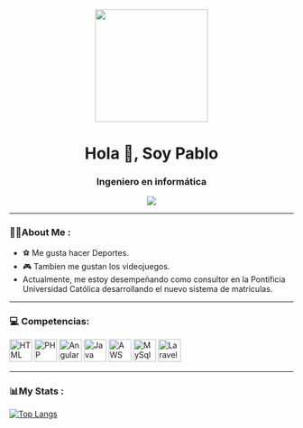 <div id="header" align="center">
  <img src="https://media.giphy.com/media/zOvBKUUEERdNm/giphy.gif" width="200"/>
  <h1>Hola 👋, Soy Pablo</h1>
  <h3 align="center">Ingeniero en informática</h3>
</div>
<div id="badges" align="center">
  <a href="https://www.linkedin.com/in/pablo-bastian-reyes-canihuan/">
    <img src="https://img.shields.io/badge/Linkedin-blue"/>
  </a>
</div>

---

### 👨‍💻About Me :
- ⚽ Me gusta hacer Deportes.
- 🎮 Tambien me gustan los videojuegos.
- Actualmente, me estoy desempeñando como consultor en la Pontificia Universidad Católica desarrollando el nuevo sistema de matriculas.
---

<div align="left">
  <h3>💻 Competencias: </h3>
  <img src="https://cdn1.iconfinder.com/data/icons/logotypes/32/badge-html-5-512.png" title="HTML5" alt="HTML" width="40" height="40"/>
  <img src="https://cdn4.iconfinder.com/data/icons/logos-3/568/php-logo-512.png" title="PHP" alt="PHP" width="40" height="40"/>
  <img src="https://cdn4.iconfinder.com/data/icons/logos-and-brands/512/21_Angular_logo_logos-256.png" title="Angular" alt="Angular"         width="40" height="40"/>
  <img src="https://cdn4.iconfinder.com/data/icons/logos-and-brands/512/181_Java_logo_logos-256.png" title="Java" alt="Java" width="40"       height="40"/>
  <img src="https://cdn0.iconfinder.com/data/icons/font-awesome-brands-vol-1/640/aws-256.png" title="AWS" alt="AWS" width="40"               height="40"/>
  <img src="https://cdn4.iconfinder.com/data/icons/logos-3/181/MySQL-256.png" title="MySql" alt="MySql" width="40" height="40"/>
  <img src="https://cdn4.iconfinder.com/data/icons/logos-and-brands/512/194_Laravel_logo_logos-256.png" title="Laravel" alt="Laravel"        width="40" height="40"/>
</div>

---

### 📊My Stats :

[![Top Langs](https://github-readme-stats.vercel.app/api/top-langs/?username=Pablreyesc&layout=donut)](https://github.com/anuraghazra/github-readme-stats)

